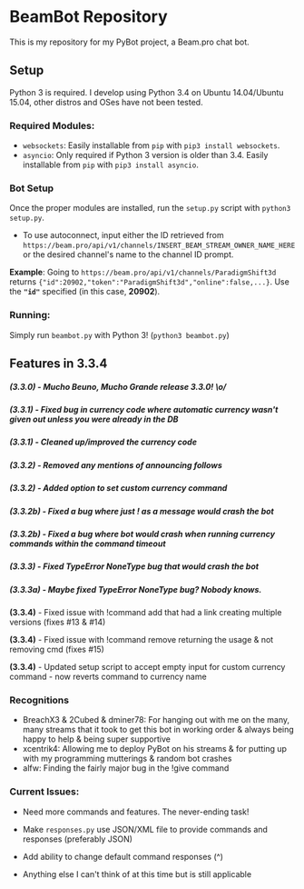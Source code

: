 # BeamBot Repository

This is my repository for my PyBot project, a Beam.pro chat bot.

## Setup

Python 3 is required. I develop using Python 3.4 on Ubuntu 14.04/Ubuntu 15.04, other distros and OSes have not been tested.

### Required Modules:

- `websockets`: Easily installable from `pip` with `pip3 install websockets`.
- `asyncio`: Only required if Python 3 version is older than 3.4. Easily installable from `pip` with `pip3 install asyncio`.

### Bot Setup

Once the proper modules are installed, run the `setup.py` script with `python3 setup.py`.

- To use autoconnect, input either the ID retrieved from `https://beam.pro/api/v1/channels/INSERT_BEAM_STREAM_OWNER_NAME_HERE` or the desired channel's name to the channel ID prompt.

 **Example**: Going to `https://beam.pro/api/v1/channels/ParadigmShift3d` returns `{"id":20902,"token":"ParadigmShift3d","online":false,...}`. Use the **`"id"`** specified (in this case, **20902**).

### Running:

Simply run `beambot.py` with Python 3! (`python3 beambot.py`)

## Features in 3.3.4

##### **(3.3.0)** - Mucho Beuno, Mucho Grande release 3.3.0! \o/

##### **(3.3.1)** - Fixed bug in currency code where automatic currency wasn't given out unless you were already in the DB

##### **(3.3.1)** - Cleaned up/improved the currency code

##### **(3.3.2)** - Removed any mentions of announcing follows

##### **(3.3.2)** - Added option to set custom currency command

##### **(3.3.2b)** - Fixed a bug where just ! as a message would crash the bot

##### **(3.3.2b)** - Fixed a bug where bot would crash when running currency commands within the command timeout

##### **(3.3.3)** - Fixed TypeError NoneType bug that would crash the bot

##### **(3.3.3a)** - Maybe fixed TypeError NoneType bug? Nobody knows.

**(3.3.4)** - Fixed issue with !command add that had a link creating multiple versions (fixes #13 & #14)

**(3.3.4)** - Fixed issue with !command remove returning the usage & not removing cmd (fixes #15)

**(3.3.4)** - Updated setup script to accept empty input for custom currency command - now reverts command to       currency name

### Recognitions
- BreachX3 & 2Cubed & dminer78: For hanging out with me on the many, many streams that it took to get this bot in working order & always being happy to help & being super supportive
- xcentrik4: Allowing me to deploy PyBot on his streams & for putting up with my programming mutterings & random bot crashes
- alfw: Finding the fairly major bug in the !give command

### Current Issues:

- Need more commands and features. The never-ending task!

- Make `responses.py` use JSON/XML file to provide commands and responses (preferably JSON)

- Add ability to change default command responses (^)

- Anything else I can't think of at this time but is still applicable
